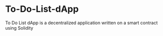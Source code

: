 # To-Do-List-dApp
To Do List dApp is a decentralized application written on a smart contract using Solidity
